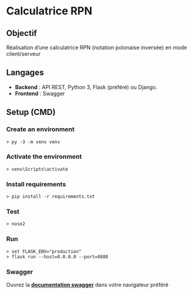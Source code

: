 # Calculatrice RPN
## Objectif
Réalisation d’une calculatrice RPN (notation polonaise inversée) en mode client/serveur

## Langages
- **Backend** : API REST, Python 3, Flask (préféré) ou Django.
- **Frontend** : Swagger 

## Setup (CMD)

### Create an environment

```
> py -3 -m venv venv
```
### Activate the environment

```
> venv\Scripts\activate
```

### Install requirements

```
> pip install -r requirements.txt
```

### Test

```
> nose2
```

### Run

```
> set FLASK_ENV="production"
> flask run --host=0.0.0.0 --port=8888
```


### Swagger

Ouvrez la [**documentation swagger**](http://localhost:8888) dans votre navigateur préféré 